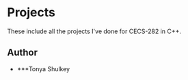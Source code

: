 # Projects

These include all the projects I've done for CECS-282 in C++.

## Author
* ***Tonya Shulkey

